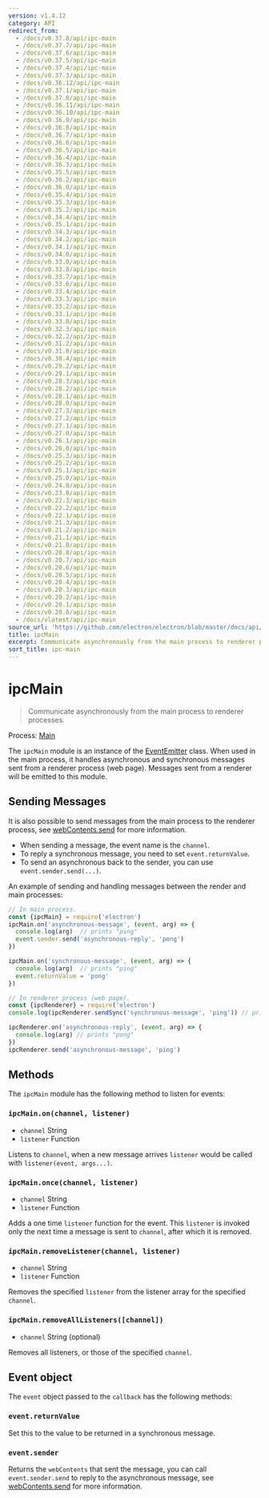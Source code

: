 ```yaml
---
version: v1.4.12
category: API
redirect_from:
  - /docs/v0.37.8/api/ipc-main
  - /docs/v0.37.7/api/ipc-main
  - /docs/v0.37.6/api/ipc-main
  - /docs/v0.37.5/api/ipc-main
  - /docs/v0.37.4/api/ipc-main
  - /docs/v0.37.3/api/ipc-main
  - /docs/v0.36.12/api/ipc-main
  - /docs/v0.37.1/api/ipc-main
  - /docs/v0.37.0/api/ipc-main
  - /docs/v0.36.11/api/ipc-main
  - /docs/v0.36.10/api/ipc-main
  - /docs/v0.36.9/api/ipc-main
  - /docs/v0.36.8/api/ipc-main
  - /docs/v0.36.7/api/ipc-main
  - /docs/v0.36.6/api/ipc-main
  - /docs/v0.36.5/api/ipc-main
  - /docs/v0.36.4/api/ipc-main
  - /docs/v0.36.3/api/ipc-main
  - /docs/v0.35.5/api/ipc-main
  - /docs/v0.36.2/api/ipc-main
  - /docs/v0.36.0/api/ipc-main
  - /docs/v0.35.4/api/ipc-main
  - /docs/v0.35.3/api/ipc-main
  - /docs/v0.35.2/api/ipc-main
  - /docs/v0.34.4/api/ipc-main
  - /docs/v0.35.1/api/ipc-main
  - /docs/v0.34.3/api/ipc-main
  - /docs/v0.34.2/api/ipc-main
  - /docs/v0.34.1/api/ipc-main
  - /docs/v0.34.0/api/ipc-main
  - /docs/v0.33.9/api/ipc-main
  - /docs/v0.33.8/api/ipc-main
  - /docs/v0.33.7/api/ipc-main
  - /docs/v0.33.6/api/ipc-main
  - /docs/v0.33.4/api/ipc-main
  - /docs/v0.33.3/api/ipc-main
  - /docs/v0.33.2/api/ipc-main
  - /docs/v0.33.1/api/ipc-main
  - /docs/v0.33.0/api/ipc-main
  - /docs/v0.32.3/api/ipc-main
  - /docs/v0.32.2/api/ipc-main
  - /docs/v0.31.2/api/ipc-main
  - /docs/v0.31.0/api/ipc-main
  - /docs/v0.30.4/api/ipc-main
  - /docs/v0.29.2/api/ipc-main
  - /docs/v0.29.1/api/ipc-main
  - /docs/v0.28.3/api/ipc-main
  - /docs/v0.28.2/api/ipc-main
  - /docs/v0.28.1/api/ipc-main
  - /docs/v0.28.0/api/ipc-main
  - /docs/v0.27.3/api/ipc-main
  - /docs/v0.27.2/api/ipc-main
  - /docs/v0.27.1/api/ipc-main
  - /docs/v0.27.0/api/ipc-main
  - /docs/v0.26.1/api/ipc-main
  - /docs/v0.26.0/api/ipc-main
  - /docs/v0.25.3/api/ipc-main
  - /docs/v0.25.2/api/ipc-main
  - /docs/v0.25.1/api/ipc-main
  - /docs/v0.25.0/api/ipc-main
  - /docs/v0.24.0/api/ipc-main
  - /docs/v0.23.0/api/ipc-main
  - /docs/v0.22.3/api/ipc-main
  - /docs/v0.22.2/api/ipc-main
  - /docs/v0.22.1/api/ipc-main
  - /docs/v0.21.3/api/ipc-main
  - /docs/v0.21.2/api/ipc-main
  - /docs/v0.21.1/api/ipc-main
  - /docs/v0.21.0/api/ipc-main
  - /docs/v0.20.8/api/ipc-main
  - /docs/v0.20.7/api/ipc-main
  - /docs/v0.20.6/api/ipc-main
  - /docs/v0.20.5/api/ipc-main
  - /docs/v0.20.4/api/ipc-main
  - /docs/v0.20.3/api/ipc-main
  - /docs/v0.20.2/api/ipc-main
  - /docs/v0.20.1/api/ipc-main
  - /docs/v0.20.0/api/ipc-main
  - /docs/vlatest/api/ipc-main
source_url: 'https://github.com/electron/electron/blob/master/docs/api/ipc-main.md'
title: ipcMain
excerpt: Communicate asynchronously from the main process to renderer processes.
sort_title: ipc-main
---
```

# ipcMain

> Communicate asynchronously from the main process to renderer processes.

Process: [Main]({{site.baseurl}}/docs/tutorial/quick-start#main-process)

The `ipcMain` module is an instance of the [EventEmitter](https://nodejs.org/api/events.html#events_class_eventemitter) class. When used in the main process, it handles asynchronous and synchronous messages sent from a renderer process (web page). Messages sent from a renderer will be emitted to this module.

## Sending Messages

It is also possible to send messages from the main process to the renderer process, see [webContents.send]({{site.baseurl}}/docs/api/web-contents#webcontentssendchannel-arg1-arg2-) for more information.

*   When sending a message, the event name is the `channel`.
*   To reply a synchronous message, you need to set `event.returnValue`.
*   To send an asynchronous back to the sender, you can use `event.sender.send(...)`.

An example of sending and handling messages between the render and main processes:

```javascript
// In main process.
const {ipcMain} = require('electron')
ipcMain.on('asynchronous-message', (event, arg) => {
  console.log(arg)  // prints "ping"
  event.sender.send('asynchronous-reply', 'pong')
})

ipcMain.on('synchronous-message', (event, arg) => {
  console.log(arg)  // prints "ping"
  event.returnValue = 'pong'
})
```

```javascript
// In renderer process (web page).
const {ipcRenderer} = require('electron')
console.log(ipcRenderer.sendSync('synchronous-message', 'ping')) // prints "pong"

ipcRenderer.on('asynchronous-reply', (event, arg) => {
  console.log(arg) // prints "pong"
})
ipcRenderer.send('asynchronous-message', 'ping')
```

## Methods

The `ipcMain` module has the following method to listen for events:

### `ipcMain.on(channel, listener)`

*   `channel` String
*   `listener` Function

Listens to `channel`, when a new message arrives `listener` would be called with `listener(event, args...)`.

### `ipcMain.once(channel, listener)`

*   `channel` String
*   `listener` Function

Adds a one time `listener` function for the event. This `listener` is invoked only the next time a message is sent to `channel`, after which it is removed.

### `ipcMain.removeListener(channel, listener)`

*   `channel` String
*   `listener` Function

Removes the specified `listener` from the listener array for the specified `channel`.

### `ipcMain.removeAllListeners([channel])`

*   `channel` String (optional)

Removes all listeners, or those of the specified `channel`.

## Event object

The `event` object passed to the `callback` has the following methods:

### `event.returnValue`

Set this to the value to be returned in a synchronous message.

### `event.sender`

Returns the `webContents` that sent the message, you can call `event.sender.send` to reply to the asynchronous message, see [webContents.send]({{site.baseurl}}/docs/api/web-contents#webcontentssendchannel-arg1-arg2-) for more information.
